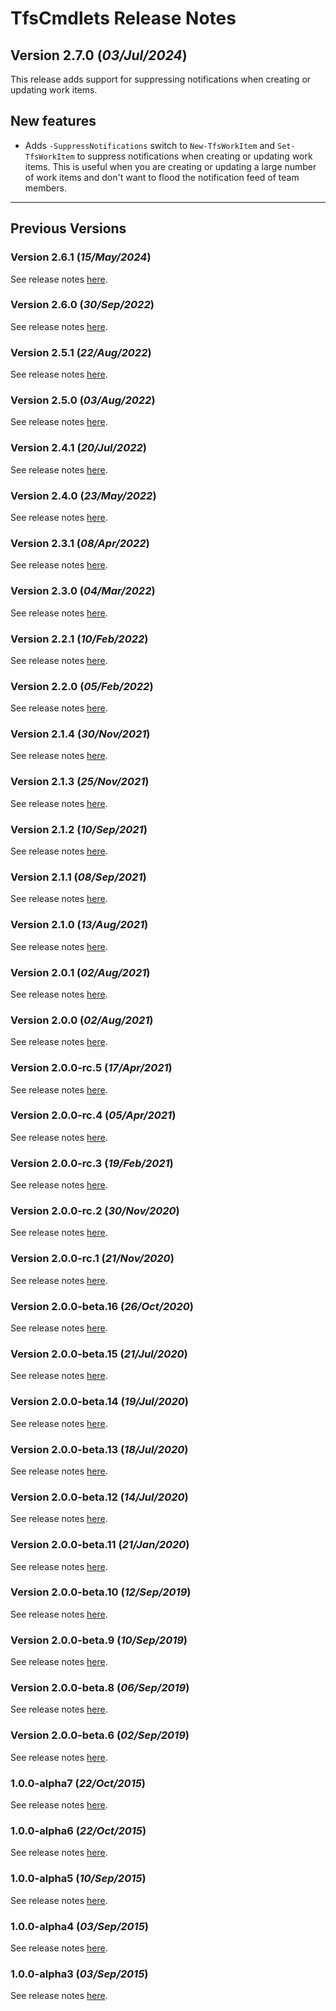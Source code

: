 # TfsCmdlets Release Notes

## Version 2.7.0 (_03/Jul/2024_)

This release adds support for suppressing notifications when creating or updating work items.

## New features

* Adds `-SuppressNotifications` switch to `New-TfsWorkItem` and `Set-TfsWorkItem` to suppress notifications when creating or updating work items. This is useful when you are creating or updating a large number of work items and don't want to flood the notification feed of team members.

-----------------------

## Previous Versions

### Version 2.6.1 (_15/May/2024_)

See release notes [here](Docs/ReleaseNotes/2.6.1.md).

### Version 2.6.0 (_30/Sep/2022_)

See release notes [here](Docs/ReleaseNotes/2.6.0.md).

### Version 2.5.1 (_22/Aug/2022_)

See release notes [here](Docs/ReleaseNotes/2.5.1.md).

### Version 2.5.0 (_03/Aug/2022_)

See release notes [here](Docs/ReleaseNotes/2.5.0.md).

### Version 2.4.1 (_20/Jul/2022_)

See release notes [here](Docs/ReleaseNotes/2.4.1.md).

### Version 2.4.0 (_23/May/2022_)

See release notes [here](Docs/ReleaseNotes/2.4.0.md).

### Version 2.3.1 (_08/Apr/2022_)

See release notes [here](Docs/ReleaseNotes/2.3.1.md).

### Version 2.3.0 (_04/Mar/2022_)

See release notes [here](Docs/ReleaseNotes/2.3.0.md).

### Version 2.2.1 (_10/Feb/2022_)

See release notes [here](Docs/ReleaseNotes/2.2.1.md).

### Version 2.2.0 (_05/Feb/2022_)

See release notes [here](Docs/ReleaseNotes/2.2.0.md).

### Version 2.1.4 (_30/Nov/2021_)

See release notes [here](Docs/ReleaseNotes/2.1.4.md).

### Version 2.1.3 (_25/Nov/2021_)

See release notes [here](Docs/ReleaseNotes/2.1.3.md).

### Version 2.1.2 (_10/Sep/2021_)

See release notes [here](Docs/ReleaseNotes/2.1.2.md).

### Version 2.1.1 (_08/Sep/2021_)

See release notes [here](Docs/ReleaseNotes/2.1.1.md).

### Version 2.1.0 (_13/Aug/2021_)

See release notes [here](Docs/ReleaseNotes/2.1.0.md).

### Version 2.0.1 (_02/Aug/2021_)

See release notes [here](Docs/ReleaseNotes/2.0.1.md).

### Version 2.0.0 (_02/Aug/2021_)

See release notes [here](Docs/ReleaseNotes/2.0.0.md).

### Version 2.0.0-rc.5 (_17/Apr/2021_)

See release notes [here](Docs/ReleaseNotes/2.0.0-rc.5.md).

### Version 2.0.0-rc.4 (_05/Apr/2021_)

See release notes [here](Docs/ReleaseNotes/2.0.0-rc.4.md).

### Version 2.0.0-rc.3 (_19/Feb/2021_)

See release notes [here](Docs/ReleaseNotes/2.0.0-rc.3.md).

### Version 2.0.0-rc.2 (_30/Nov/2020_)

See release notes [here](Docs/ReleaseNotes/2.0.0-rc.2.md).

### Version 2.0.0-rc.1 (_21/Nov/2020_)

See release notes [here](Docs/ReleaseNotes/2.0.0-rc.1.md).

### Version 2.0.0-beta.16 (_26/Oct/2020_)

See release notes [here](Docs/ReleaseNotes/2.0.0-beta.16.md).

### Version 2.0.0-beta.15 (_21/Jul/2020_)

See release notes [here](Docs/ReleaseNotes/2.0.0-beta.15.md).

### Version 2.0.0-beta.14 (_19/Jul/2020_)

See release notes [here](Docs/ReleaseNotes/2.0.0-beta.14.md).

### Version 2.0.0-beta.13 (_18/Jul/2020_)

See release notes [here](Docs/ReleaseNotes/2.0.0-beta.13.md).

### Version 2.0.0-beta.12 (_14/Jul/2020_)

See release notes [here](Docs/ReleaseNotes/2.0.0-beta.12.md).

### Version 2.0.0-beta.11 (_21/Jan/2020_)

See release notes [here](Docs/ReleaseNotes/2.0.0-beta.11.md).

### Version 2.0.0-beta.10 (_12/Sep/2019_)

See release notes [here](Docs/ReleaseNotes/2.0.0-beta.10.md).

### Version 2.0.0-beta.9 (_10/Sep/2019_)

See release notes [here](Docs/ReleaseNotes/2.0.0-beta.9.md).

### Version 2.0.0-beta.8 (_06/Sep/2019_)

See release notes [here](Docs/ReleaseNotes/2.0.0-beta.8.md).

### Version 2.0.0-beta.6 (_02/Sep/2019_)

See release notes [here](Docs/ReleaseNotes/2.0.0-beta.6.md).

### 1.0.0-alpha7 (_22/Oct/2015_)

See release notes [here](Docs/ReleaseNotes/1.0.0-alpha7.md).

### 1.0.0-alpha6 (_22/Oct/2015_)

See release notes [here](Docs/ReleaseNotes/1.0.0-alpha6.md).

### 1.0.0-alpha5 (_10/Sep/2015_)

See release notes [here](Docs/ReleaseNotes/1.0.0-alpha5.md).

### 1.0.0-alpha4 (_03/Sep/2015_)

See release notes [here](Docs/ReleaseNotes/1.0.0-alpha4.md).

### 1.0.0-alpha3 (_03/Sep/2015_)

See release notes [here](Docs/ReleaseNotes/1.0.0-alpha3.md).
